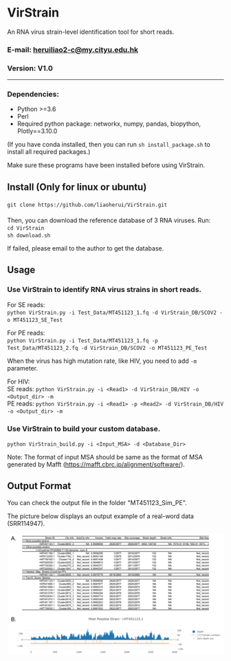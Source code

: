 # VirStrain
An RNA virus strain-level identification tool for short reads.
### E-mail: heruiliao2-c@my.cityu.edu.hk
### Version: V1.0
---------------------------------------------------------------------------
### Dependencies:
* Python >=3.6
* Perl
* Required python package: networkx, numpy, pandas, biopython, Plotly==3.10.0

(If you have conda installed, then you can run `sh install_package.sh` to install all required packages.)

Make sure these programs have been installed before using VirStrain.

## Install (Only for linux or ubuntu)

####
`git clone https://github.com/liaoherui/VirStrain.git`<BR/>
####

Then, you can download the reference database of 3 RNA viruses. Run:<BR/>
`cd VirStrain`<BR/>
`sh download.sh`<BR/>

If failed, please email to the author to get the database.

## Usage

### Use VirStrain to identify RNA virus strains in short reads.

For SE reads:<BR/>
  `python VirStrain.py -i Test_Data/MT451123_1.fq -d VirStrain_DB/SCOV2 -o MT451123_SE_Test`<BR/>

For PE reads:<BR/>
  `python VirStrain.py -i Test_Data/MT451123_1.fq -p Test_Data/MT451123_2.fq -d VirStrain_DB/SCOV2 -o MT451123_PE_Test`<BR/>

When the virus has high mutation rate, like HIV, you need to add `-m` parameter.

For HIV:<BR/>
  SE reads: `python VirStrain.py -i <Read1> -d VirStrain_DB/HIV -o <Output_dir> -m`<BR/>
  PE reads: `python VirStrain.py -i <Read1> -p <Read2> -d VirStrain_DB/HIV -o <Output_dir> -m`<BR/>

### Use VirStrain to build your custom database.<BR/>
  `python VirStrain_build.py -i <Input_MSA> -d <Database_Dir>`<BR/>
  
  Note: The format of input MSA should be same as the format of MSA generated by Mafft (https://mafft.cbrc.jp/alignment/software/).<BR/>

## Output Format

You can check the output file in the folder "MT451123_Sim_PE".

The picture below displays an output example of a real-word data (SRR114947). <BR/>

![VirStrain Report](https://github.com/liaoherui/VirStrain/blob/main/Output_fmt/Report_Small.png)



